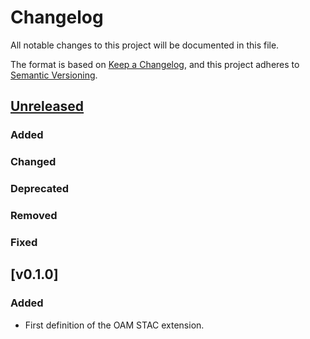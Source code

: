 # Changelog

All notable changes to this project will be documented in this file.

The format is based on [Keep a Changelog](https://keepachangelog.com/en/1.0.0/),
and this project adheres to [Semantic Versioning](https://semver.org/spec/v2.0.0.html).

## [Unreleased]

### Added

### Changed

### Deprecated

### Removed

### Fixed

## [v0.1.0]

### Added

- First definition of the OAM STAC extension.

[Unreleased]: https://github.com/stac-extensions/template/compare/v0.1.0...HEAD
